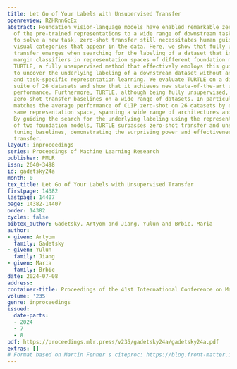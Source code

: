 ```yaml
---
title: Let Go of Your Labels with Unsupervised Transfer
openreview: RZHRnnGcEx
abstract: Foundation vision-language models have enabled remarkable zero-shot transferability
  of the pre-trained representations to a wide range of downstream tasks. However,
  to solve a new task, zero-shot transfer still necessitates human guidance to define
  visual categories that appear in the data. Here, we show that fully unsupervised
  transfer emerges when searching for the labeling of a dataset that induces maximal
  margin classifiers in representation spaces of different foundation models. We present
  TURTLE, a fully unsupervised method that effectively employs this guiding principle
  to uncover the underlying labeling of a downstream dataset without any supervision
  and task-specific representation learning. We evaluate TURTLE on a diverse benchmark
  suite of 26 datasets and show that it achieves new state-of-the-art unsupervised
  performance. Furthermore, TURTLE, although being fully unsupervised, outperforms
  zero-shot transfer baselines on a wide range of datasets. In particular, TURTLE
  matches the average performance of CLIP zero-shot on 26 datasets by employing the
  same representation space, spanning a wide range of architectures and model sizes.
  By guiding the search for the underlying labeling using the representation spaces
  of two foundation models, TURTLE surpasses zero-shot transfer and unsupervised prompt
  tuning baselines, demonstrating the surprising power and effectiveness of unsupervised
  transfer.
layout: inproceedings
series: Proceedings of Machine Learning Research
publisher: PMLR
issn: 2640-3498
id: gadetsky24a
month: 0
tex_title: Let Go of Your Labels with Unsupervised Transfer
firstpage: 14382
lastpage: 14407
page: 14382-14407
order: 14382
cycles: false
bibtex_author: Gadetsky, Artyom and Jiang, Yulun and Brbic, Maria
author:
- given: Artyom
  family: Gadetsky
- given: Yulun
  family: Jiang
- given: Maria
  family: Brbic
date: 2024-07-08
address:
container-title: Proceedings of the 41st International Conference on Machine Learning
volume: '235'
genre: inproceedings
issued:
  date-parts:
  - 2024
  - 7
  - 8
pdf: https://proceedings.mlr.press/v235/gadetsky24a/gadetsky24a.pdf
extras: []
# Format based on Martin Fenner's citeproc: https://blog.front-matter.io/posts/citeproc-yaml-for-bibliographies/
---
```

